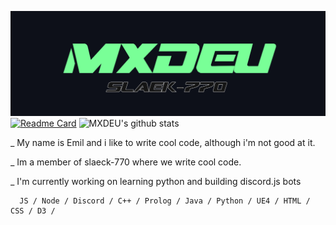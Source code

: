 ![Design and Development](https://github.com/MXDEU/MXDEU/blob/main/bannerneu.png)
[![Readme Card](https://github-readme-stats.vercel.app/api/pin/?username=anuraghazra&repo=github-readme-stats&bg_color=0d1019&icon_color=79ff97&&title_color=79ff97&text_color=ffffff&hide_border=true)](https://github.com/anuraghazra/github-readme-stats)
![MXDEU's github stats](https://github-readme-stats.vercel.app/api?username=MXDEU&show_icons=true&hide=contribs,issues&hide_border=true&bg_color=0d1019&icon_color=79ff97&&title_color=79ff97&text_color=ffffff&custom_title=My%20Stats:&count_private=true)

_  My name is Emil and i like to write cool code, although i'm not good at it.

_  Im a member of slaeck-770 where we write cool code.

_  I'm currently working on learning python and building discord.js bots
      
      JS / Node / Discord / C++ / Prolog / Java / Python / UE4 / HTML / CSS / D3 /

